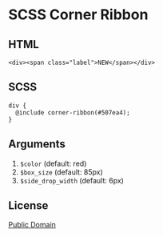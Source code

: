 # SCSS Corner Ribbon

## HTML
```
<div><span class="label">NEW</span></div>
```

## SCSS
```
div {
  @include corner-ribbon(#507ea4);
}
```

## Arguments
 1. `$color` (default: red)
 2. `$box_size` (default: 85px)
 3. `$side_drop_width` (default: 6px)

## License
[Public Domain](http://unlicense.org/)